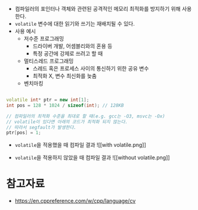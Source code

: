 - 컴파일러의 포인터나 객체와 관련된 공격적인 메모리 최적화를 방지하기 위해 사용한다.
- `volatile` 변수에 대한 읽기와 쓰기는 재배치될 수 있다. 
- 사용 예시
	- 저수준 프로그래밍
		- 드라이버 개발, 어셈블리와의 혼용 등
		- 특정 공간에 강제로 쓰려고 할 때
	- 멀티스레드 프로그래밍
		- 스레드 혹은 프로세스 사이의 통신하기 위한 공유 변수
		- 최적화 X, 변수 최신화를 늦춤
	- 벤치마킹

```cpp

volatile int* ptr = new int[1];
int pos = 128 * 1024 / sizeof(int); // 128KB

// 컴파일러의 최적화 수준을 최대로 할 때(e.g. gcc는 -O3, msvc는 -Ox)
// volatile이 있다면 아래의 코드가 최적화 되지 않는다.
// 따라서 segfault가 발생한다.
ptr[pos] = 1;
```

- `volatile`을 적용했을 때 컴파일 결과
![[with volatile.png]]

- `volatile`을 적용하지 않았을 때 컴파일 결과
![[without volatile.png]]

# 참고자료
- https://en.cppreference.com/w/cpp/language/cv
